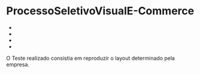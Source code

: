 # ProcessoSeletivoVisualE-Commerce
*
*
*
*
O Teste realizado consistia em reproduzir o layout determinado pela empresa.
